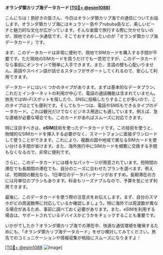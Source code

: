 **オランダ領カリブ海データカード [[TG💪+ @esim1088](https://t.me/s/esim1088)]**

こんにちは！旅好きの皆さん、今日はオランダ領カリブ海での通信についてお話します。オランダ領カリブ海にはキュラソー島やアrububa島など、美しいビーチと魅力的な文化が広がっています。そんな楽園で旅行する際に欠かせないのが、現地でのデータ通信です。そこでおすすめしたいのが「オランダ領カリブ海データカード」です。

まず、このデータカードは非常に便利で、現地でSIMカードを購入する手間が不要です。ただ現地のSIMカードを買うだけでも一苦労ですが、このデータカードなら事前にオンラインで簡単に入手できます。また、言語の壁も心配いりません。英語やスペイン語が話せるスタッフがサポートしてくれるので、安心して利用できます。

データカードにはいくつかのタイプがあります。まずは基本的なデータプラン。これだとインターネットの利用が中心で、電話の通話機能は含まれていません。旅先ではWi-Fiスポットを探したり、SNSに投稿したりすることが多いので、このタイプはとても便利です。そしてもう一つは、電話やSMSもできるタイプのデータカード。これは観光だけでなくビジネス用途にも適しています。例えば、急な連絡が必要な場合でも、このカードがあればスムーズに対応できます。

特に注目すべきは、**eSIM**技術を使ったデータカードです。この技術を使うと、物理的なSIMカードを挿入する必要がなく、スマートフォンに直接ダウンロードして使うことができます。これにより、複数の国や地域で異なるSIMカードを使い分ける手間が省けます。また、海外旅行中にSIMカードを頻繁に交換する手間もなくなるので、非常に便利です。

さらに、このデータカードには様々なパッケージが用意されています。短時間の滞在でも長期間の滞在でも、自分のニーズに合わせたプランを選べます。例えば、短期間の観光なら、1日単位のデータパッケージがおすすめ。長期滞在の方には月単位のプランもあります。料金もリーズナブルなので、予算を気にせず利用できます。

最後に、このデータカードを使う際の注意点をお伝えします。まず、自分のスマホがどの周波数帯に対応しているか確認しましょう。特に海外では周波数が異なる場合があるため、事前に調べておく必要があります。また、eSIMを利用する場合は、サポートされているデバイスかどうかをチェックすることも重要です。

いかがでしたか？オランダ領カリブ海での滞在中、快適な通信環境を確保するためにも、「オランダ領カリブ海データカード」をぜひ検討してみてください。旅先でのコミュニケーションや情報収集が格段にスムーズになりますよ！

[[TG💪+ @esim1088](https://t.me/s/esim1088) ![Image](https://i.postimg.cc/Y0z9fWf4/image.png)]